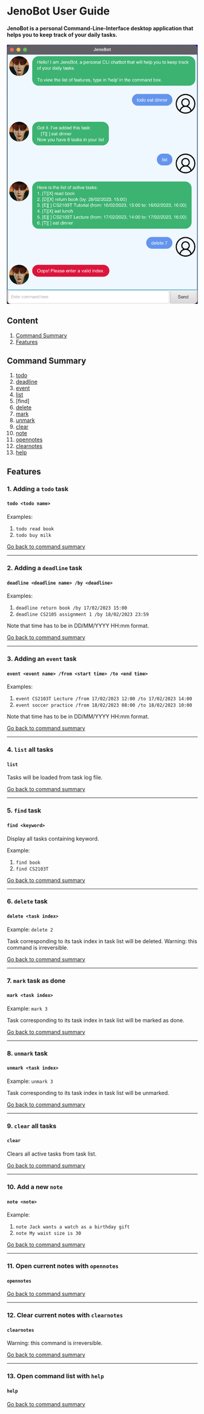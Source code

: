 # JenoBot User Guide

#### JenoBot is a personal Command-Line-Interface desktop application that helps you to keep track of your daily tasks.

![](docs/Ui.png)

## Content
1. [Command Summary](https://github.com/afiqzu/ip#command-summary)
2. [Features](https://github.com/afiqzu/ip#features)

## Command Summary

1. [todo](https://github.com/afiqzu/ip#1-adding-a-todo-task)
2. [deadline](https://github.com/afiqzu/ip#2-adding-a-deadline-task)
3. [event](https://github.com/afiqzu/ip#3-adding-an-event-task)
4. [list](https://github.com/afiqzu/ip#4-list-all-tasks)
5. [find]
6. [delete](https://github.com/afiqzu/ip#6-delete-task)
7. [mark](https://github.com/afiqzu/ip#7-mark-task-as-done)
8. [unmark](https://github.com/afiqzu/ip#8-unmark-task)
9. [clear](https://github.com/afiqzu/ip#9-clear-all-tasks)
10. [note](https://github.com/afiqzu/ip#10-add-a-new-note)
11. [opennotes](https://github.com/afiqzu/ip#11-open-current-notes-with-opennotes)
12. [clearnotes](https://github.com/afiqzu/ip#12-clear-current-notes-with-clearnotes)
13. [help](https://github.com/afiqzu/ip#13-open-command-list-with-help)


## Features

### 1. Adding a `todo` task
#### `todo <todo name>`
Examples:
1. `todo read book`
2. `todo buy milk`

[Go back to command summary](https://github.com/afiqzu/ip#command-summary)

-------------------
### 2. Adding a `deadline` task
#### `deadline <deadline name> /by <deadline>`
Examples:
1. `deadline return book /by 17/02/2023 15:00`
2. `deadline CS2105 assignment 1 /by 18/02/2023 23:59`

Note that time has to be in DD/MM/YYYY HH:mm format.

[Go back to command summary](https://github.com/afiqzu/ip#command-summary)

-------------------
### 3. Adding an `event` task
#### `event <event name> /from <start time> /to <end time>`
Examples:
1. `event CS2103T Lecture /from 17/02/2023 12:00 /to 17/02/2023 14:00`
2. `event soccer practice /from 18/02/2023 08:00 /to 18/02/2023 10:00`

Note that time has to be in DD/MM/YYYY HH:mm format.

[Go back to command summary](https://github.com/afiqzu/ip#command-summary)

-------------------
### 4. `list` all tasks
#### `list`
Tasks will be loaded from task log file.

[Go back to command summary](https://github.com/afiqzu/ip#command-summary)

-------------------
### 5. `find` task
#### `find <keyword>`
Display all tasks containing keyword.

Example:
1. `find book`
2. `find CS2103T`

[Go back to command summary](https://github.com/afiqzu/ip#command-summary)

-------------------
### 6. `delete` task
#### `delete <task index>`
Example:
`delete 2`

Task corresponding to its task index in task list will be deleted.
Warning: this command is irreversible.

[Go back to command summary](https://github.com/afiqzu/ip#command-summary)

-------------------
### 7. `mark` task as done
#### `mark <task index>`
Example:
`mark 3`

Task corresponding to its task index in task list will be marked as done.

[Go back to command summary](https://github.com/afiqzu/ip#command-summary)

-------------------
### 8. `unmark` task
#### `unmark <task index>`
Example:
`unmark 3`

Task corresponding to its task index in task list will be unmarked.

[Go back to command summary](https://github.com/afiqzu/ip#command-summary)

-------------------
### 9. `clear` all tasks
#### `clear`

Clears all active tasks from task list.

[Go back to command summary](https://github.com/afiqzu/ip#command-summary)

-------------------
### 10. Add a new `note`
#### `note <note>`
Example:
1. `note Jack wants a watch as a birthday gift`
2. `note My waist size is 30`

[Go back to command summary](https://github.com/afiqzu/ip#command-summary)

-------------------
### 11. Open current notes with `opennotes`
#### `opennotes`

[Go back to command summary](https://github.com/afiqzu/ip#command-summary)

-------------------
### 12. Clear current notes with `clearnotes`
#### `clearnotes`

Warning: this command is irreversible.

[Go back to command summary](https://github.com/afiqzu/ip#command-summary)

-------------------
### 13. Open command list with `help`
#### `help`

[Go back to command summary](https://github.com/afiqzu/ip#command-summary)

